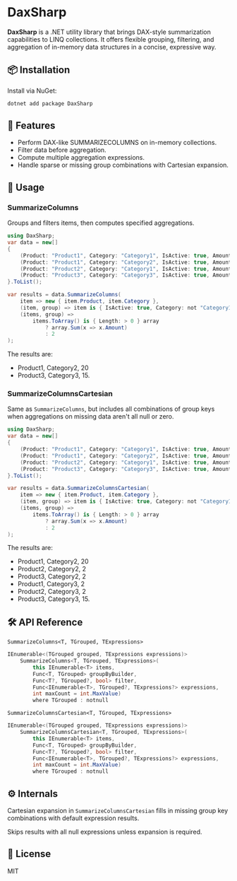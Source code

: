 # DaxSharp

**DaxSharp** is a .NET utility library that brings DAX-style summarization capabilities to LINQ collections. It offers flexible grouping, filtering, and aggregation of in-memory data structures in a concise, expressive way.

## 📦 Installation

Install via NuGet:

```bash
dotnet add package DaxSharp
```

## 🚀 Features
- Perform DAX-like SUMMARIZECOLUMNS on in-memory collections.
- Filter data before aggregation.
- Compute multiple aggregation expressions.
- Handle sparse or missing group combinations with Cartesian expansion.

## 🧪 Usage
### SummarizeColumns
Groups and filters items, then computes specified aggregations.

```csharp
using DaxSharp;
var data = new[]
{
    (Product: "Product1", Category: "Category1", IsActive: true, Amount: 10, Quantity: 2),
    (Product: "Product1", Category: "Category2", IsActive: true, Amount: 20, Quantity: 3),
    (Product: "Product2", Category: "Category1", IsActive: true, Amount: 5, Quantity: 1),
    (Product: "Product3", Category: "Category3", IsActive: true, Amount: 15, Quantity: 2)
}.ToList();

var results = data.SummarizeColumns(
    item => new { item.Product, item.Category },
    (item, group) => item is { IsActive: true, Category: not "Category1" } || group is { Category: not "Category1" },
    (items, group) =>
        items.ToArray() is { Length: > 0 } array
            ? array.Sum(x => x.Amount)
            : 2
);
```

The results are:
- Product1, Category2, 20
- Product3, Category3, 15.

### SummarizeColumnsCartesian
Same as `SummarizeColumns`, but includes all combinations of group keys when aggregations on missing data aren't all null or zero.

```csharp
using DaxSharp;
var data = new[]
{
    (Product: "Product1", Category: "Category1", IsActive: true, Amount: 10, Quantity: 2),
    (Product: "Product1", Category: "Category2", IsActive: true, Amount: 20, Quantity: 3),
    (Product: "Product2", Category: "Category1", IsActive: true, Amount: 5, Quantity: 1),
    (Product: "Product3", Category: "Category3", IsActive: true, Amount: 15, Quantity: 2)
}.ToList();

var results = data.SummarizeColumnsCartesian(
    item => new { item.Product, item.Category },
    (item, group) => item is { IsActive: true, Category: not "Category1" } || group is { Category: not "Category1" },
    (items, group) =>
        items.ToArray() is { Length: > 0 } array
            ? array.Sum(x => x.Amount)
            : 2
);
```

The results are:
- Product1, Category2, 20
- Product2, Category2, 2
- Product3, Category2, 2
- Product1, Category3, 2
- Product2, Category3, 2
- Product3, Category3, 15.

## 🛠️ API Reference
`SummarizeColumns<T, TGrouped, TExpressions>`
```csharp
IEnumerable<(TGrouped grouped, TExpressions expressions)>
    SummarizeColumns<T, TGrouped, TExpressions>( 
        this IEnumerable<T> items,
        Func<T, TGrouped> groupByBuilder,
        Func<T?, TGrouped?, bool> filter,
        Func<IEnumerable<T>, TGrouped?, TExpressions?> expressions,
        int maxCount = int.MaxValue)
        where TGrouped : notnull
```
`SummarizeColumnsCartesian<T, TGrouped, TExpressions>`
```csharp
IEnumerable<(TGrouped grouped, TExpressions expressions)>
    SummarizeColumnsCartesian<T, TGrouped, TExpressions>( 
        this IEnumerable<T> items,
        Func<T, TGrouped> groupByBuilder,
        Func<T?, TGrouped?, bool> filter,
        Func<IEnumerable<T>, TGrouped?, TExpressions?> expressions,
        int maxCount = int.MaxValue)
        where TGrouped : notnull
```
## ⚙️ Internals

Cartesian expansion in `SummarizeColumnsCartesian` fills in missing group key combinations with default expression results.

Skips results with all null expressions unless expansion is required.

## 📄 License
MIT